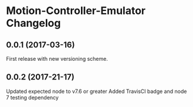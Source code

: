 # Motion-Controller-Emulator Changelog

## 0.0.1 (2017-03-16)
  First release with new versioning scheme.  

## 0.0.2 (2017-21-17)
  Updated expected node to v7.6 or greater
  Added TravisCI badge and node 7 testing dependency
